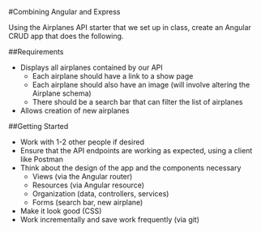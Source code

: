 #Combining Angular and Express

Using the Airplanes API starter that we set up in class, create an Angular CRUD app that does the following.

##Requirements

* Displays all airplanes contained by our API
  * Each airplane should have a link to a show page
  * Each airplane should also have an image (will involve altering the Airplane schema)
  * There should be a search bar that can filter the list of airplanes
* Allows creation of new airplanes

##Getting Started

* Work with 1-2 other people if desired
* Ensure that the API endpoints are working as expected, using a client like Postman
* Think about the design of the app and the components necessary
  * Views (via the Angular router)
  * Resources (via Angular resource)
  * Organization (data, controllers, services)
  * Forms (search bar, new airplane)
* Make it look good (CSS)
* Work incrementally and save work frequently (via git)
